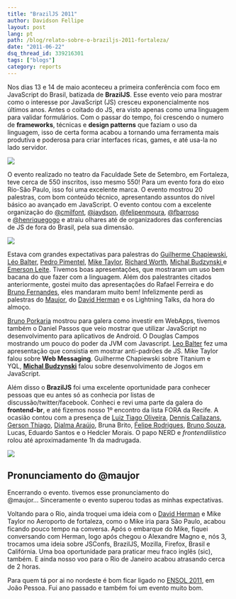 ```yaml
---
title: "BrazilJS 2011"
author: Davidson Fellipe
layout: post
lang: pt
path: /blog/relato-sobre-o-braziljs-2011-fortaleza/
date: "2011-06-22"
dsq_thread_id: 339216301
tags: ["blogs"]
category: reports
---
```


Nos dias 13 e 14 de maio aconteceu a primeira conferência com foco em JavaScript do Brasil, batizada de **BrazilJS**. Esse evento veio para mostrar como o interesse por JavaScript (JS) cresceu exponencialmente nos últimos anos. Antes o coitado do JS, era visto apenas como uma linguagem para validar formulários. Com o passar do tempo, foi crescendo o numero de **frameworks**, técnicas e **design patterns** que faziam o uso da linguagem, isso de certa forma acabou a tornando uma ferramenta mais produtiva e poderosa para criar interfaces ricas, games, e até usa-la no lado servidor.

![](/img-posts/banner-496.jpg)

O evento realizado no teatro da Faculdade Sete de Setembro, em Fortaleza, teve cerca de 550 inscritos, isso mesmo 550! Para um evento fora do eixo Rio-São Paulo, isso foi uma excelente marca. O evento mostrou 20 palestras, com bom conteúdo técnico, apresentando assuntos do nível básico ao avançado em JavaScript. O evento contou com a excelente organização do [@cmilfont][1], [@jaydson][2], [@felipenmoura][3], [@fbarroso][4] e [@henriquegogo][5] e atraiu olhares até de organizadores das conferencias de JS de fora do Brasil, pela sua dimensão.

[1]: https://twitter.com/cmilfont
[2]: https://twitter.com/jaydson
[3]: https://twitter.com/felipenmoura "Felipe Nascimento"
[4]: https://twitter.com/fbarroso "Barroso"
[5]: https://twitter.com/henriquegogo "Henrique Gogo"

![](/img-posts/galera-braziljs-2011.jpg)

Estava com grandes expectativas para palestras do [Guilherme Chapiewski][7], [Léo Balter][8], [Pedro Pimentel][9], [Mike Taylor][10], [Richard Worth][11], [Michal Budzynski ][12] e [Emerson Leite][13]. Tivemos boas apresentações, que mostraram um uso bem bacana do que fazer com a linguagem. Além dos palestrantes citados anteriormente, gostei muito das apresentações do Rafael Ferreira e do [Bruno Fernandes][14], eles mandaram muito bem! Infelizmente perdi as palestras do [Maujor][15], do [David Herman][16] e os Lightning Talks, da hora do almoço.

[7]: https://twitter.com/gchapiewski
[8]: https://twitter.com/leobalter
[9]: https://twitter.com/zukunftsalick
[10]: https://twitter.com/miketaylr
[11]: https://twitter.com/rworth
[12]: https://twitter.com/michalbe
[13]: https://twitter.com/emerleite
[14]: https://twitter.com/porkaria
[15]: https://twitter.com/maujor
[16]: https://twitter.com/littlecalculist

[Bruno Porkaria][17] mostrou para galera como investir em WebApps, tivemos também o Daniel Passos que veio mostrar que utilizar JavaScript no desenvolvimento para aplicativos de Android. O Douglas Campos mostrando um pouco do poder da JVM com Javascript. [Leo Balter][18] fez uma apresentação que consistia em mostrar anti-padrões de JS. Mike Taylor falou sobre **Web Messaging**. Guilherme Chapiewski sobre Titanium e YQL, **[Michal Budzynski][12]** falou sobre desenvolvimento de Jogos em JavaScript.

[17]: https://twitter.com/porkaria
[18]: http://leobalter.net/

Além disso o **BrazilJS** foi uma excelente oportunidade para conhecer pessoas que eu antes só as conhecia por listas de discussão/twitter/facebook. Conheci e revi uma parte da galera do **frontend-br**, e até fizemos nosso 1º encontro da lista FORA da Recife. A ocasião contou com a presença de [Luiz Tiago Oliveira][19], [Dennis Callazans][20], [Gerson Thiago][21], [Djalma Araújo][22], Bruna Brito, [Felipe Rodrigues][23], [Bruno Souza][24], Lucas, Eduardo Santos e o Hedcler Morais. O papo NERD e _frontendilistico_ rolou até aproximadamente 1h da madrugada.

[19]: https://twitter.com/luiztiago
[20]: https://twitter.com/dannnish
[21]: https://twitter.com/gersonthiago
[22]: https://twitter.com/djalmaaraujo
[23]: https://twitter.com/feliperodrigues
[24]: https://twitter.com/brunosouza

![](/img-posts/pernambuco-braziljs-2011.jpg)

## Pronunciamento do @maujor

Encerrando o evento. tivemos esse pronunciamento do @maujor… Sinceramente o evento superou todas as minhas expectativas.

Voltando para o Rio, ainda troquei uma ideia com o [David Herman][26] e Mike Taylor no Aeroporto de fortaleza, como o Mike iria para São Paulo, acabou ficando pouco tempo na conversa. Após o embarque do Mike, fiquei conversando com Herman, logo após chegou o Alexandre Magno e, nós 3, trocamos uma ideia sobre JSConfs, BrazilJS, Mozilla, Firefox, Brasil e Califórnia. Uma boa oportunidade para praticar meu fraco inglês (sic), também. E ainda nosso voo para o Rio de Janeiro acabou atrasando cerca de 2 horas.

[26]: https://twitter.com/littlecalculist

Para quem tá por ai no nordeste é bom ficar ligado no [ENSOL 2011][27], em João Pessoa. Fui ano passado e também foi um evento muito bom.

[27]: http://www.ensol.org.br/
